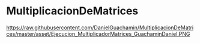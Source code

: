 # MultiplicacionDeMatrices
https://raw.githubusercontent.com/DanielGuachamin/MultiplicacionDeMatrices/master/asset/Ejecucion_MultiplicadorMatrices_GuachaminDaniel.PNG
